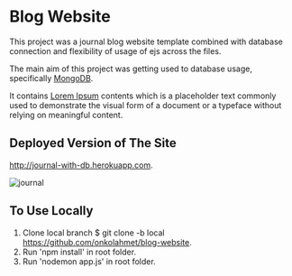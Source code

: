 # Blog Website
This project was a journal blog website template combined with database connection and flexibility of usage of ejs across the files.

The main aim of this project was getting used to database usage, specifically [MongoDB](https://www.mongodb.com).

It contains [Lorem Ipsum](https://www.lipsum.com) contents which is a placeholder text commonly used to demonstrate the visual form of a document or a typeface without relying on meaningful content. 

## Deployed Version of The Site
http://journal-with-db.herokuapp.com.

![journal](https://user-images.githubusercontent.com/62245004/98367951-8de08300-2047-11eb-884b-e86e68c787af.png)

## To Use Locally
1. Clone local branch $ git clone -b local https://github.com/onkolahmet/blog-website.
2. Run 'npm install' in root folder.
3. Run 'nodemon app.js' in root folder.
